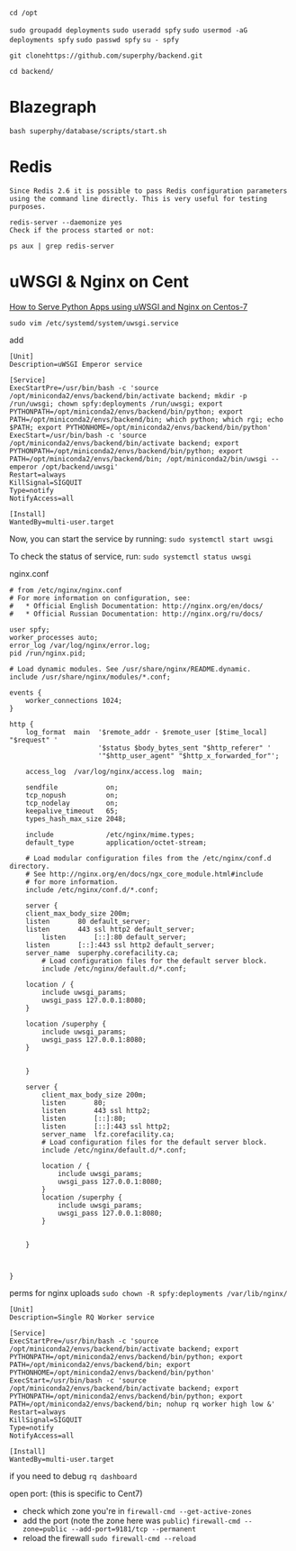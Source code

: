 `cd /opt`

`sudo groupadd deployments`
`sudo useradd spfy`
`sudo usermod -aG deployments spfy`
`sudo passwd spfy`
`su - spfy`

`git clonehttps://github.com/superphy/backend.git`

`cd backend/`

# Blazegraph
`bash superphy/database/scripts/start.sh`

# Redis
```
Since Redis 2.6 it is possible to pass Redis configuration parameters using the command line directly. This is very useful for testing purposes.

redis-server --daemonize yes
Check if the process started or not:

ps aux | grep redis-server
```

# uWSGI & Nginx on Cent
[How to Serve Python Apps using uWSGI and Nginx on Centos-7](https://hostpresto.com/community/tutorials/how-to-serve-python-apps-using-uwsgi-and-nginx-on-centos-7/)

`sudo vim /etc/systemd/system/uwsgi.service`

add

```
[Unit]
Description=uWSGI Emperor service

[Service]
ExecStartPre=/usr/bin/bash -c 'source /opt/miniconda2/envs/backend/bin/activate backend; mkdir -p /run/uwsgi; chown spfy:deployments /run/uwsgi; export PYTHONPATH=/opt/miniconda2/envs/backend/bin/python; export PATH=/opt/miniconda2/envs/backend/bin; which python; which rgi; echo $PATH; export PYTHONHOME=/opt/miniconda2/envs/backend/bin/python'
ExecStart=/usr/bin/bash -c 'source /opt/miniconda2/envs/backend/bin/activate backend; export PYTHONPATH=/opt/miniconda2/envs/backend/bin/python; export PATH=/opt/miniconda2/envs/backend/bin; /opt/miniconda2/bin/uwsgi --emperor /opt/backend/uwsgi'
Restart=always
KillSignal=SIGQUIT
Type=notify
NotifyAccess=all

[Install]
WantedBy=multi-user.target
```

Now, you can start the service by running:
`sudo systemctl start uwsgi`

To check the status of service, run:
`sudo systemctl status uwsgi`

nginx.conf
```
# from /etc/nginx/nginx.conf
# For more information on configuration, see:
#   * Official English Documentation: http://nginx.org/en/docs/
#   * Official Russian Documentation: http://nginx.org/ru/docs/

user spfy;
worker_processes auto;
error_log /var/log/nginx/error.log;
pid /run/nginx.pid;

# Load dynamic modules. See /usr/share/nginx/README.dynamic.
include /usr/share/nginx/modules/*.conf;

events {
    worker_connections 1024;
}

http {
    log_format  main  '$remote_addr - $remote_user [$time_local] "$request" '
                      '$status $body_bytes_sent "$http_referer" '
                      '"$http_user_agent" "$http_x_forwarded_for"';

    access_log  /var/log/nginx/access.log  main;

    sendfile            on;
    tcp_nopush          on;
    tcp_nodelay         on;
    keepalive_timeout   65;
    types_hash_max_size 2048;

    include             /etc/nginx/mime.types;
    default_type        application/octet-stream;

    # Load modular configuration files from the /etc/nginx/conf.d directory.
    # See http://nginx.org/en/docs/ngx_core_module.html#include
    # for more information.
    include /etc/nginx/conf.d/*.conf;

    server {
	client_max_body_size 200m;
	listen       80 default_server;
	listen       443 ssl http2 default_server;
        listen       [::]:80 default_server;
	listen       [::]:443 ssl http2 default_server;
	server_name  superphy.corefacility.ca;
        # Load configuration files for the default server block.
        include /etc/nginx/default.d/*.conf;

	location / {
	    include uwsgi_params;
	    uwsgi_pass 127.0.0.1:8080;
	}

	location /superphy {
	    include uwsgi_params;
	    uwsgi_pass 127.0.0.1:8080;
	}


    }

    server {
        client_max_body_size 200m;
        listen       80;
        listen       443 ssl http2;
        listen       [::]:80;
        listen       [::]:443 ssl http2;
        server_name  lfz.corefacility.ca;
        # Load configuration files for the default server block.
        include /etc/nginx/default.d/*.conf;

        location / {
            include uwsgi_params;
            uwsgi_pass 127.0.0.1:8080;
        }
        location /superphy {
            include uwsgi_params;
            uwsgi_pass 127.0.0.1:8080;
        }


    }



}

```

perms for nginx uploads
`sudo chown -R spfy:deployments /var/lib/nginx/`


```
[Unit]
Description=Single RQ Worker service

[Service]
ExecStartPre=/usr/bin/bash -c 'source /opt/miniconda2/envs/backend/bin/activate backend; export PYTHONPATH=/opt/miniconda2/envs/backend/bin/python; export PATH=/opt/miniconda2/envs/backend/bin; export PYTHONHOME=/opt/miniconda2/envs/backend/bin/python'
ExecStart=/usr/bin/bash -c 'source /opt/miniconda2/envs/backend/bin/activate backend; export PYTHONPATH=/opt/miniconda2/envs/backend/bin/python; export PATH=/opt/miniconda2/envs/backend/bin; nohup rq worker high low &'
Restart=always
KillSignal=SIGQUIT
Type=notify
NotifyAccess=all

[Install]
WantedBy=multi-user.target
```

if you need to debug
`rq dashboard`

open port: (this is specific to Cent7)
* check which zone you're in `firewall-cmd --get-active-zones`
* add the port (note the zone here was `public`) `firewall-cmd --zone=public --add-port=9181/tcp --permanent`
* reload the firewall `sudo firewall-cmd --reload`
